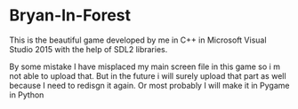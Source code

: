# Bryan-In-Forest
This is the beautiful game developed by me in C++ in Microsoft Visual Studio 2015 with the help of SDL2 libraries.

By some mistake I have misplaced my main screen file in this game so i m not able to upload that. But in the future i will surely upload that part as well because I need to redisgn it again.
Or most probably I will make it in Pygame in Python
